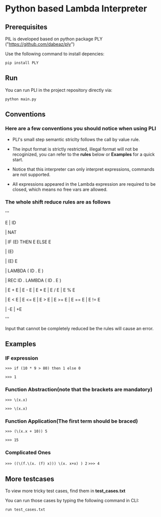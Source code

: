 # Python based Lambda Interpreter

## Prerequisites

PIL is developed based on python package PLY ("https://github.com/dabeaz/ply")

Use the following command to install depencies:

`pip install PLY`

## Run

You can run PLI in the project repository directly via:

`python main.py`

## Conventions

### Here are a few conventions you should notice when using PLI

- PLI's small step semantic striclty follows the call by value rule.

- The input format is strictly restricted, illegal format will not be recoginized, you can refer to the **rules** below or **Examples** for a quick start.

- Notice that this interpreter can only interpret expressions, commands are not supported.

- All expressions appeared in the Lambda expression are required to be closed, which means no free vars are allowed.

### The whole shift reduce rules are as follows

'''

E | ID

  | NAT

  | IF (E) THEN E ELSE E

| (E)

| (E) E

| LAMBDA ( ID . E )

| REC ID . LAMBDA ( ID . E )

| E + E | E - E | E \* E | E / E | E % E

| E < E | E <= E | E > E | E >= E | E == E | E != E

| -E | +E

'''

Input that cannot be completely reduced be the rules will cause an error.

## Examples

### IF expression

`>>> if (10 * 9 > 80) then 1 else 0`

`>>> 1`

### Function Abstraction(note that the brackets are mandatory)

`>>> \(x.x)`

`>>> \(x.x)`

### Function Application(The first term should be braced)

`>>> (\(x.x + 10)) 5`

`>>> 15`

### Complicated Ones

`>>> ((\(f.\(x. (f) x))) \(x. x+x) ) 2`
`>>> 4`

## More testcases

To view more tricky test cases, find them in **test_cases.txt**

You can run those cases by typing the following command in CLI:

`run test_cases.txt`
